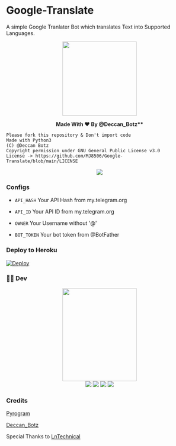 # Google-Translate
A simple Google Tranlater Bot which translates Text into Supported Languages.
<p align="middle">
 <img src = "https://telegra.ph/file/73a6f6a32764f9795af3d.jpg" width="200" height="200">
</p>
  <b><p align="center">Made With ❤ By @Deccan_Botz**</p></b>


```
Please fork this repository & Don't import code
Made with Python3
(C) @Deccan Botz 
Copyright permission under GNU General Public License v3.0
License -> https://github.com/MJ8506/Google-Translate/blob/main/LICENSE
```

<p align="center">
  <a href="https://www.python.org">
    <img src="http://ForTheBadge.com/images/badges/made-with-python.svg">
  </a>
</p>

### Configs

* `API_HASH` Your API Hash from my.telegram.org

* `API_ID` Your API ID from my.telegram.org

* `OWNER` Your Username without '@'

* `BOT_TOKEN` Your bot token from @BotFather

### Deploy to Heroku
[![Deploy](https://www.herokucdn.com/deploy/button.svg)](https://heroku.com/deploy?template=https://github.com/DeccanBotz/Google-Translate)

### 👨‍💻 Dev

<p align="middle">
<img src="https://telegra.ph/file/a9edce03d3a0ffd14ae65.jpg" width="200" height="250"><br>
<img src="https://badgen.net/badge/Name/The Dark King/FF33FF?icon=awesome&labelColor=0080FF"></a>
<a href="https://telegram.dog/DcBofficial"><img src="https://img.shields.io/badge/Telegram-Bot-blue.svg?logo=telegram"></a>
<a href="https://github.com/DeccanBotz"><img src="https://badgen.net/badge/Follow%20on%20/GitHub/80FF00?icon=github&labelColor=black"></a>
<a href="https://www.youtube.com/channel/UCt96T3IQs3sM7ZtthNz-tmA"><img src="https://img.shields.io/badge/YouTube-Channel-FF3333.svg?logo=youtube&logoColor=FF3333"></a>
<p align="left">
</p>

### Credits
[Pyrogram](https://docs.pyrogram.org)

[Deccan_Botz](https://t.me/Deccan_Botz)

Special Thanks to [LnTechnical](https://telegram.me/lntechnical)
